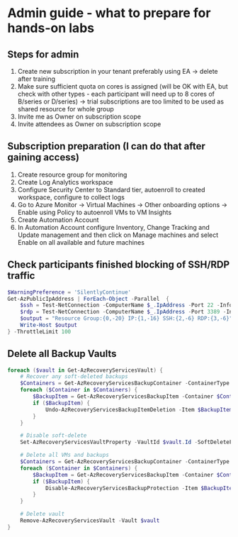 # Admin guide - what to prepare for hands-on labs

## Steps for admin
1. Create new subscription in your tenant preferably using EA -> delete after training
2. Make sure sufficient quota on cores is assigned (will be OK with EA, but check with other types - each participant will need up to 8 cores of B/series or D/series) -> trial subscriptions are too limited to be used as shared resource for whole group
3. Invite me as Owner on subscription scope
4. Invite attendees as Owner on subscription scope

## Subscription preparation (I can do that after gaining access)
1. Create resource group for monitoring
2. Create Log Analytics workspace
3. Configure Security Center to Standard tier, autoenroll to created workspace, configure to collect logs
4. Go to Azure Monitor -> Virtual Machines -> Other onboarding options -> Enable using Policy to autoenroll VMs to VM Insights
5. Create Automation Account
6. In Automation Account configure Inventory, Change Tracking and Update management and then click on Manage machines and select Enable on all available and future machines

## Check participants finished blocking of SSH/RDP traffic
```powershell
$WarningPreference = 'SilentlyContinue'
Get-AzPublicIpAddress | ForEach-Object -Parallel  {
    $ssh = Test-NetConnection -ComputerName $_.IpAddress -Port 22 -InformationLevel Quiet
    $rdp = Test-NetConnection -ComputerName $_.IpAddress -Port 3389 -InformationLevel Quiet
    $output = "Resource Group:{0,-20} IP:{1,-16} SSH:{2,-6} RDP:{3,-6}" -f $_.ResourceGroupName, $_.IpAddress, $ssh.ToString(), $rdp.ToString()
    Write-Host $output
} -ThrottleLimit 100
```

## Delete all Backup Vaults
```powershell
foreach ($vault in Get-AzRecoveryServicesVault) {
    # Recover any soft-deleted backups
    $Containers = Get-AzRecoveryServicesBackupContainer -ContainerType AzureVM -Status Registered -VaultId $vault.Id
    foreach ($Container in $Containers) {
        $BackupItem = Get-AzRecoveryServicesBackupItem -Container $Container -WorkloadType AzureVM -VaultId $vault.Id -DeleteState ToBeDeleted
        if ($BackupItem) {
            Undo-AzRecoveryServicesBackupItemDeletion -Item $BackupItem -VaultId $vault.Id
        } 
    }

    # Disable soft-delete
    Set-AzRecoveryServicesVaultProperty -VaultId $vault.Id -SoftDeleteFeatureState Disable

    # Delete all VMs and backups
    $Containers = Get-AzRecoveryServicesBackupContainer -ContainerType AzureVM -Status Registered -VaultId $vault.Id
    foreach ($Container in $Containers) {
        $BackupItem = Get-AzRecoveryServicesBackupItem -Container $Container -WorkloadType AzureVM -VaultId $vault.Id
        if ($BackupItem) {
            Disable-AzRecoveryServicesBackupProtection -Item $BackupItem -VaultId $vault.Id -RemoveRecoveryPoints -Force
        }
    }

    # Delete vault
    Remove-AzRecoveryServicesVault -Vault $vault
}

```